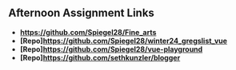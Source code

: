 ## Afternoon Assignment Links

* **https://github.com/Spiegel28/Fine_arts**
* **[Repo]https://github.com/Spiegel28/winter24_gregslist_vue**
* **[Repo]https://github.com/Spiegel28/vue-playground**
* **[Repo]https://github.com/sethkunzler/blogger**

